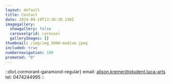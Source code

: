 ```yaml
---
layout: default
title: Contact
date: 2024-09-19T13:38:30.130Z
imagegallery:
  showgallery: false
  carouselgrid: carousel
  galleryImages: []
thumbnail: /img/img_5040-medium.jpeg
included: true
numbernavigation: 100
promoted: "0"
---
```

::div{.cormorant-garamond-regular}
e﻿mail: alison.kremer@student.luca-arts\
t﻿el: 0474244995
::

